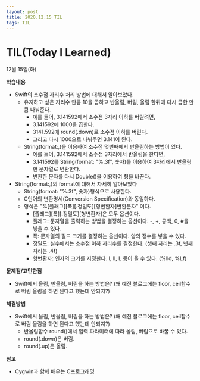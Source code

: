 ```yaml
---
layout: post
title: 2020.12.15 TIL
tags: TIL
---
```

# TIL(Today I Learned)

12월 15일(화)

**학습내용**

- Swift의 소수점 자리수 처리 방법에 대해서 알아보았다.
    - 유지하고 싶은 자리수 만큼 10을 곱하고 반올림, 버림, 올림 한뒤에 다시 곱한 만큼 나눠준다.
        - 예를 들어, 3.141592에서 소수점 3자리 이하를 버릴려면,
        - 3.141592에 1000을 곱한다.
        - 3141.592에 round(.down)로 소수점 이하를 버린다.
        - 그리고 다시 1000으로 나눠주면 3.141이 된다.
    - String(format:,)을 이용하여 소수점 몇번째에서 반올림하는 방법이 있다.
        - 예를 들어, 3.141592에서 소수점 3자리에서 반올림을 한다면,
        - 3.141592를 String(format: "%.3f", 숫자)를 이용하여 3자리에서 반올림한 문자열로 변환한다.
        - 변환한 문자를 다시 Double()을 이용하여 형을 바꾼다.
- String(format:,)의 format에 대해서 자세히 알아보았다
    - String(format: "%.3f", 숫자)형식으로 사용한다.
    - C언어의 변환명세(Conversion Specification)와 동일하다.
    - 형식은 "%[플래그][폭][.정밀도][형변환자]변환문자" 이다.
        - [플래그][폭][.정밀도][형변환자]은 모두 옵션이다.
        - 플래그: 문자열을 출력하는 방법을 결정하는 옵션이다. -, +, 공백, 0, #을 넣을 수 있다.
        - 폭: 문자열의 필드 크기를 결정하는 옵션이다. 양의 정수를 넣을 수 있다.
        - 정밀도: 실수에서는 소수점 이하 자리수를 결정한다. (셋째 자리는 .3f, 넷째자리는 .4f)
        - 형번환자: 인자의 크기를 지정한다. l, ll, L 등이 올 수 있다. (%lld, %Lf)

**문제점/고민한점**

- Swift에서 올림, 반올림, 버림을 하는 방법은? (왜 예전 블로그에는 floor, ceil함수로 버림 올림을 하면 된다고 했는데 안되지?)

**해결방법**

- Swift에서 올림, 반올림, 버림을 하는 방법은? (왜 예전 블로그에는 floor, ceil함수로 버림 올림을 하면 된다고 했는데 안되지?)
    - 반올림함수 round()에서 입력 파라미터에 따라 올림, 버림으로 바꿀 수 있다.
    - round(.down)은 버림.
    - round(.up)은 올림.

**참고**

- Cygwin과 함께 배우는 C프로그래밍
